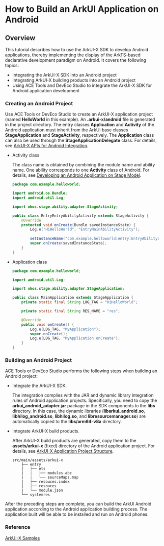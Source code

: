 # How to Build an ArkUI Application on Android

## Overview

This tutorial describes how to use the ArkUI-X SDK to develop Android applications, thereby implementing the display of the ArkTS-based declarative development paradigm on Android. It covers the following topics:

* Integrating the ArkUI-X SDK into an Android project
* Integrating ArkUI-X building products into an Android project
* Using ACE Tools and DevEco Studio to integrate the ArkUI-X SDK for Android application development

### Creating an Android Project
Use ACE Tools or DevEco Studio to create an ArkUI-X application project (named **HelloWorld** in this example). An **.arkui-x/android** file is generated in the project directory. The entry classes **Application** and **Activity** of the Android application must inherit from the ArkUI base classes **StageApplication** and **StageActivity**, respectively. The **Application** class can also be used through the **StageApplicationDelegate** class. For details, see [ArkUI-X APIs for Android Integration](../reference/arkui-for-android).
* Activity class

  The class name is obtained by combining the module name and ability name. One ability corresponds to one **Activity** class of Android. For details, see [Developing an Android Application on Stage Model](../quick-start/start-with-ability-on-android.md).

    ```java
    package com.example.helloworld;

    import android.os.Bundle;
    import android.util.Log;

    import ohos.stage.ability.adapter.StageActivity;

    public class EntryEntryAbilityActivity extends StageActivity {
        @Override
        protected void onCreate(Bundle savedInstanceState) {
            Log.e("HiHelloWorld", "EntryMainAbilityActivity");
            
            setInstanceName("com.example.helloworld:entry:EntryAbility:"); // Name of the directory (module instance name) for storing ArkUI-X build products in assets/js of the application project.
            super.onCreate(savedInstanceState);
        }
    }
    ```
* Application class
    ```java
    package com.example.helloworld;

    import android.util.Log;

    import ohos.stage.ability.adapter.StageApplication;

    public class MainApplication extends StageApplication {
        private static final String LOG_TAG = "HiHelloWorld";

        private static final String RES_NAME = "res";

        @Override
        public void onCreate() {
            Log.e(LOG_TAG, "MyApplication");
            super.onCreate();
            Log.e(LOG_TAG, "MyApplication onCreate");
        }
    }
    ```


### Building an Android Project
ACE Tools or DevEco Studio performs the following steps when building an Android project:

* Integrate the ArkUI-X SDK.

    The integration complies with the JAR and dynamic library integration rules of Android application projects. Specifically, you need to copy the **arkui_android_adapter.jar** package in the SDK components to the **libs** directory. In this case, the dynamic libraries (**libarkui_android.so**, **libhilog_android.so**, **libhilog.so**, and **libresourcemanager.so**) are automatically copied to the **libs/arm64-v8a** directory.
* Integrate ArkUI-X build products.

  After ArkUI-X build products are generated, copy them to the **assets/arkui-x** (fixed) directory of the Android application project. For details, see [ArkUI-X Application Project Structure](../quick-start/package-structure-guide.md).

    ```
    src/main/assets/arkui-x
        ├── entry
        |   ├── ets
        |   |   ├── modules.abc
        |   |   └── sourceMaps.map
        |   ├── resouces.index
        |   ├── resouces
        |   └── module.json
        └── systemres
    ```



After the preceding steps are complete, you can build the ArkUI Android application according to the Android application building process. The application built will be able to be installed and run on Android phones.
### Reference

[ArkUI-X Samples](https://gitee.com/arkui-x/samples)

